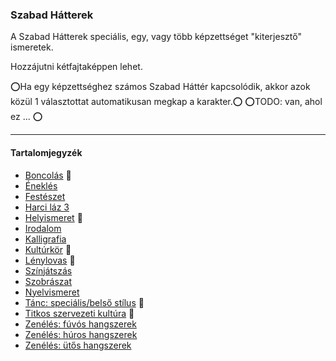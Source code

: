 ### Szabad Hátterek

<!-- tag: szabad_hatter -->

A Szabad Hátterek speciális, egy, vagy több képzettséget "kiterjesztő" ismeretek.

Hozzájutni kétfajtaképpen lehet.

⭕Ha egy képzettséghez számos Szabad Háttér kapcsolódik, akkor azok közül 1 választottat automatikusan megkap a karakter.⭕
⭕TODO: van, ahol ez ... ⭕

---
#### Tartalomjegyzék

- [Boncolás](hatterek.szabad/boncolas.md) 🔁
- [Éneklés](hatterek.szabad/enekles.md)
- [Festészet](hatterek.szabad/festeszet.md)
- [Harci láz 3](hatterek.szabad/harci_laz_3.md)
- [Helyismeret](hatterek.szabad/helyismeret.md) 🔁
- [Irodalom](hatterek.szabad/irodalom.md)
- [Kalligrafia](hatterek.szabad/kalligrafia.md)
- [Kultúrkör](hatterek.szabad/kulturkor.md) 🔁
- [Lénylovas](hatterek.szabad/lenylovas.md) 🔁
- [Színjátszás](hatterek.szabad/szinjatszas.md)
- [Szobrászat](hatterek.szabad/szobraszat.md)
- [Nyelvismeret](hatterek.szabad/nyelvismeret.md)
- [Tánc: speciális/belső stílus](hatterek.szabad/tanc_belso_stilus.md) 🔁
- [Titkos szervezeti kultúra](hatterek.szabad/titkos_szervezeti_kultura.md) 🔁
- [Zenélés: fúvós hangszerek](hatterek.szabad/zeneles_fuvos_hangszerek.md)
- [Zenélés: húros hangszerek](hatterek.szabad/zeneles_huros_hangszerek.md)
- [Zenélés: ütős hangszerek](hatterek.szabad/zeneles_utos_hangszerek.md)

